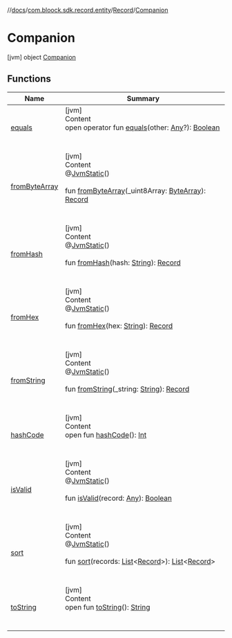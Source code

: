 //[docs](../../../index.md)/[com.bloock.sdk.record.entity](../../index.md)/[Record](../index.md)/[Companion](index.md)



# Companion  
 [jvm] object [Companion](index.md)   


## Functions  
  
|  Name|  Summary| 
|---|---|
| <a name="kotlin/Any/equals/#kotlin.Any?/PointingToDeclaration/"></a>[equals](../../../com.bloock.sdk.shared.entity.exception/-invalid-argument-exception/index.md#%5Bkotlin%2FAny%2Fequals%2F%23kotlin.Any%3F%2FPointingToDeclaration%2F%5D%2FFunctions%2F-101246078)| <a name="kotlin/Any/equals/#kotlin.Any?/PointingToDeclaration/"></a>[jvm]  <br>Content  <br>open operator fun [equals](../../../com.bloock.sdk.shared.entity.exception/-invalid-argument-exception/index.md#%5Bkotlin%2FAny%2Fequals%2F%23kotlin.Any%3F%2FPointingToDeclaration%2F%5D%2FFunctions%2F-101246078)(other: [Any](https://kotlinlang.org/api/latest/jvm/stdlib/kotlin/-any/index.html)?): [Boolean](https://kotlinlang.org/api/latest/jvm/stdlib/kotlin/-boolean/index.html)  <br><br><br>
| <a name="com.bloock.sdk.record.entity/Record.Companion/fromByteArray/#kotlin.ByteArray/PointingToDeclaration/"></a>[fromByteArray](from-byte-array.md)| <a name="com.bloock.sdk.record.entity/Record.Companion/fromByteArray/#kotlin.ByteArray/PointingToDeclaration/"></a>[jvm]  <br>Content  <br>@[JvmStatic](https://kotlinlang.org/api/latest/jvm/stdlib/kotlin.jvm/-jvm-static/index.html)()  <br>  <br>fun [fromByteArray](from-byte-array.md)(_uint8Array: [ByteArray](https://kotlinlang.org/api/latest/jvm/stdlib/kotlin/-byte-array/index.html)): [Record](../index.md)  <br><br><br>
| <a name="com.bloock.sdk.record.entity/Record.Companion/fromHash/#kotlin.String/PointingToDeclaration/"></a>[fromHash](from-hash.md)| <a name="com.bloock.sdk.record.entity/Record.Companion/fromHash/#kotlin.String/PointingToDeclaration/"></a>[jvm]  <br>Content  <br>@[JvmStatic](https://kotlinlang.org/api/latest/jvm/stdlib/kotlin.jvm/-jvm-static/index.html)()  <br>  <br>fun [fromHash](from-hash.md)(hash: [String](https://kotlinlang.org/api/latest/jvm/stdlib/kotlin/-string/index.html)): [Record](../index.md)  <br><br><br>
| <a name="com.bloock.sdk.record.entity/Record.Companion/fromHex/#kotlin.String/PointingToDeclaration/"></a>[fromHex](from-hex.md)| <a name="com.bloock.sdk.record.entity/Record.Companion/fromHex/#kotlin.String/PointingToDeclaration/"></a>[jvm]  <br>Content  <br>@[JvmStatic](https://kotlinlang.org/api/latest/jvm/stdlib/kotlin.jvm/-jvm-static/index.html)()  <br>  <br>fun [fromHex](from-hex.md)(hex: [String](https://kotlinlang.org/api/latest/jvm/stdlib/kotlin/-string/index.html)): [Record](../index.md)  <br><br><br>
| <a name="com.bloock.sdk.record.entity/Record.Companion/fromString/#kotlin.String/PointingToDeclaration/"></a>[fromString](from-string.md)| <a name="com.bloock.sdk.record.entity/Record.Companion/fromString/#kotlin.String/PointingToDeclaration/"></a>[jvm]  <br>Content  <br>@[JvmStatic](https://kotlinlang.org/api/latest/jvm/stdlib/kotlin.jvm/-jvm-static/index.html)()  <br>  <br>fun [fromString](from-string.md)(_string: [String](https://kotlinlang.org/api/latest/jvm/stdlib/kotlin/-string/index.html)): [Record](../index.md)  <br><br><br>
| <a name="kotlin/Any/hashCode/#/PointingToDeclaration/"></a>[hashCode](../../../com.bloock.sdk.shared.entity.exception/-invalid-argument-exception/index.md#%5Bkotlin%2FAny%2FhashCode%2F%23%2FPointingToDeclaration%2F%5D%2FFunctions%2F-101246078)| <a name="kotlin/Any/hashCode/#/PointingToDeclaration/"></a>[jvm]  <br>Content  <br>open fun [hashCode](../../../com.bloock.sdk.shared.entity.exception/-invalid-argument-exception/index.md#%5Bkotlin%2FAny%2FhashCode%2F%23%2FPointingToDeclaration%2F%5D%2FFunctions%2F-101246078)(): [Int](https://kotlinlang.org/api/latest/jvm/stdlib/kotlin/-int/index.html)  <br><br><br>
| <a name="com.bloock.sdk.record.entity/Record.Companion/isValid/#kotlin.Any/PointingToDeclaration/"></a>[isValid](is-valid.md)| <a name="com.bloock.sdk.record.entity/Record.Companion/isValid/#kotlin.Any/PointingToDeclaration/"></a>[jvm]  <br>Content  <br>@[JvmStatic](https://kotlinlang.org/api/latest/jvm/stdlib/kotlin.jvm/-jvm-static/index.html)()  <br>  <br>fun [isValid](is-valid.md)(record: [Any](https://kotlinlang.org/api/latest/jvm/stdlib/kotlin/-any/index.html)): [Boolean](https://kotlinlang.org/api/latest/jvm/stdlib/kotlin/-boolean/index.html)  <br><br><br>
| <a name="com.bloock.sdk.record.entity/Record.Companion/sort/#kotlin.collections.List[com.bloock.sdk.record.entity.Record]/PointingToDeclaration/"></a>[sort](sort.md)| <a name="com.bloock.sdk.record.entity/Record.Companion/sort/#kotlin.collections.List[com.bloock.sdk.record.entity.Record]/PointingToDeclaration/"></a>[jvm]  <br>Content  <br>@[JvmStatic](https://kotlinlang.org/api/latest/jvm/stdlib/kotlin.jvm/-jvm-static/index.html)()  <br>  <br>fun [sort](sort.md)(records: [List](https://kotlinlang.org/api/latest/jvm/stdlib/kotlin.collections/-list/index.html)<[Record](../index.md)>): [List](https://kotlinlang.org/api/latest/jvm/stdlib/kotlin.collections/-list/index.html)<[Record](../index.md)>  <br><br><br>
| <a name="kotlin/Any/toString/#/PointingToDeclaration/"></a>[toString](../../../com.bloock.sdk.shared.entity.exception/-invalid-argument-exception/index.md#%5Bkotlin%2FAny%2FtoString%2F%23%2FPointingToDeclaration%2F%5D%2FFunctions%2F-101246078)| <a name="kotlin/Any/toString/#/PointingToDeclaration/"></a>[jvm]  <br>Content  <br>open fun [toString](../../../com.bloock.sdk.shared.entity.exception/-invalid-argument-exception/index.md#%5Bkotlin%2FAny%2FtoString%2F%23%2FPointingToDeclaration%2F%5D%2FFunctions%2F-101246078)(): [String](https://kotlinlang.org/api/latest/jvm/stdlib/kotlin/-string/index.html)  <br><br><br>

